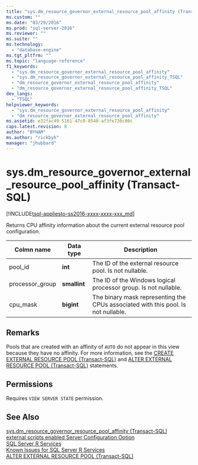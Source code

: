 ```yaml
---
title: "sys.dm_resource_governor_external_resource_pool_affinity (Transact-SQL) | Microsoft Docs"
ms.custom: ""
ms.date: "03/29/2016"
ms.prod: "sql-server-2016"
ms.reviewer: ""
ms.suite: ""
ms.technology: 
  - "database-engine"
ms.tgt_pltfrm: ""
ms.topic: "language-reference"
f1_keywords: 
  - "sys.dm_resource_governor_external_resource_pool_affinity"
  - "sys.dm_resource_governor_external_resource_pool_affinity_TSQL"
  - "dm_resource_governor_external_resource_pool_affinity"
  - "dm_resource_governor_external_resource_pool_affinity_TSQL"
dev_langs: 
  - "TSQL"
helpviewer_keywords: 
  - "sys.dm_resource_governor_external_resource_pool_affinity"
  - "dm_resource_governor_external_resource_pool_affinity"
ms.assetid: e32fac49-5161-47c0-8540-af3fe730c00c
caps.latest.revision: 8
author: "BYHAM"
ms.author: "rickbyh"
manager: "jhubbard"
---
```

# sys.dm_resource_governor_external_resource_pool_affinity (Transact-SQL)
[!INCLUDE[tsql-appliesto-ss2016-xxxx-xxxx-xxx_md](../../includes/tsql-appliesto-ss2016-xxxx-xxxx-xxx-md.md)]

  Returns CPU affinity information about the current external resource pool configuration.  
  
|Colmn name|Data type|Description|  
|----------------|---------------|-----------------|  
|pool_id|**int**|The ID of the external resource pool. Is not nullable.|  
|processor_group|**smallint**|The ID of the Windows logical processor group. Is not nullable.|  
|cpu_mask|**bigint**|The binary mask representing the CPUs associated with this pool. Is not nullable.|  
  
## Remarks  
 Pools that are created with an affinity of `AUTO` do not appear in this view because they have no affinity. For more information, see the [CREATE EXTERNAL RESOURCE POOL &#40;Transact-SQL&#41;](../../t-sql/statements/create-external-resource-pool-transact-sql.md) and [ALTER EXTERNAL RESOURCE POOL &#40;Transact-SQL&#41;](../../t-sql/statements/alter-external-resource-pool-transact-sql.md) statements.  
  
## Permissions  
 Requires `VIEW SERVER STATE` permission.  
  
## See Also  
 [sys.dm_resource_governor_resource_pool_affinity &#40;Transact-SQL&#41;](../../relational-databases/system-dynamic-management-views/sys-dm-resource-governor-resource-pool-affinity-transact-sql.md)   
 [external scripts enabled Server Configuration Option](../../database-engine/configure-windows/external-scripts-enabled-server-configuration-option.md)   
 [SQL Server R Services](../../advanced-analytics/r-services/sql-server-r-services.md)   
 [Known Issues for SQL Server R Services](../../advanced-analytics/r-services/known-issues-for-sql-server-r-services.md)   
 [ALTER EXTERNAL RESOURCE POOL &#40;Transact-SQL&#41;](../../t-sql/statements/alter-external-resource-pool-transact-sql.md)  
  
  
